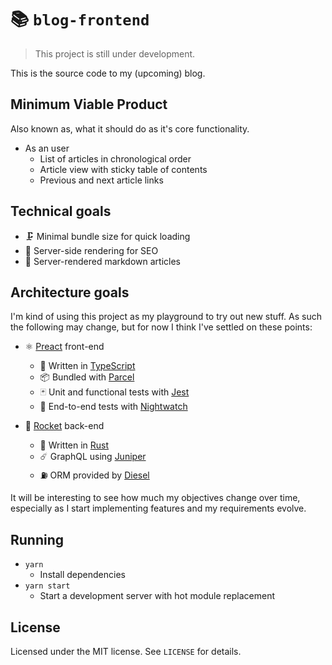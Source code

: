 # 📚 `blog-frontend`

> This project is still under development.

This is the source code to my (upcoming) blog.

## Minimum Viable Product

Also known as, what it should do as it's core functionality.

- As an user
  - List of articles in chronological order
  - Article view with sticky table of contents
  - Previous and next article links

## Technical goals

- 🗜️ Minimal bundle size for quick loading
- 🔎 Server-side rendering for SEO
- 📝 Server-rendered markdown articles

## Architecture goals

I'm kind of using this project as my playground to try out new stuff. As such
the following may change, but for now I think I've settled on these points:

- ⚛ [Preact](https://github.com/preactjs/preact/) front-end

  - 🔎 Written in [TypeScript](https://github.com/microsoft/TypeScript)
  - 📦 Bundled with [Parcel](https://github.com/parcel-bundler/parcel)
  - 🃏 Unit and functional tests with [Jest](https://github.com/facebook/jest)
  - 🦉 End-to-end tests with
    [Nightwatch](https://github.com/nightwatchjs/nightwatch)

- 🚀 [Rocket](https://github.com/SergioBenitez/Rocket) back-end
  - 🔎 Written in [Rust](https://github.com/rust-lang/rust)
  - ☄️ GraphQL using [Juniper](https://github.com/graphql-rust/juniper)
  - ⛽ ORM provided by [Diesel](https://github.com/diesel-rs/diesel)

It will be interesting to see how much my objectives change over time,
especially as I start implementing features and my requirements evolve.

## Running

- `yarn`
  - Install dependencies
- `yarn start`
  - Start a development server with hot module replacement

## License

Licensed under the MIT license. See `LICENSE` for details.
